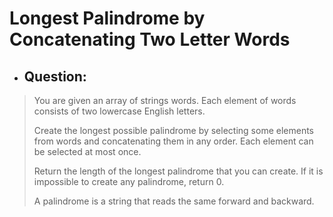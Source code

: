 # Longest Palindrome by Concatenating Two Letter Words
- ## Question:
>You are given an array of strings words. Each element of words consists of two lowercase English letters.
>
>Create the longest possible palindrome by selecting some elements from words and concatenating them in any order. Each element can be selected at most once.
>
>Return the length of the longest palindrome that you can create. If it is impossible to create any palindrome, return 0.
>
>A palindrome is a string that reads the same forward and backward.

